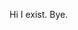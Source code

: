 Hi I exist. 
Bye. 

<!---
Amicidal/Amicidal is a ✨ special ✨ repository because its `README.md` (this file) appears on your GitHub profile.
You can click the Preview link to take a look at your changes.
--->
